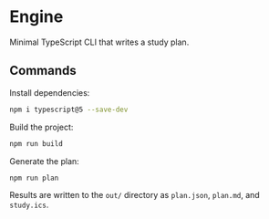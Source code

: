 # Engine

Minimal TypeScript CLI that writes a study plan.

## Commands

Install dependencies:

```bash
npm i typescript@5 --save-dev
```

Build the project:

```bash
npm run build
```

Generate the plan:

```bash
npm run plan
```

Results are written to the `out/` directory as `plan.json`, `plan.md`, and `study.ics`.
